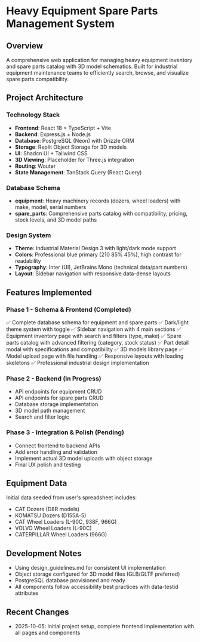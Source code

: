 # Heavy Equipment Spare Parts Management System

## Overview
A comprehensive web application for managing heavy equipment inventory and spare parts catalog with 3D model schematics. Built for industrial equipment maintenance teams to efficiently search, browse, and visualize spare parts compatibility.

## Project Architecture

### Technology Stack
- **Frontend**: React 18 + TypeScript + Vite
- **Backend**: Express.js + Node.js
- **Database**: PostgreSQL (Neon) with Drizzle ORM
- **Storage**: Replit Object Storage for 3D models
- **UI**: Shadcn UI + Tailwind CSS
- **3D Viewing**: Placeholder for Three.js integration
- **Routing**: Wouter
- **State Management**: TanStack Query (React Query)

### Database Schema
- **equipment**: Heavy machinery records (dozers, wheel loaders) with make, model, serial numbers
- **spare_parts**: Comprehensive parts catalog with compatibility, pricing, stock levels, and 3D model paths

### Design System
- **Theme**: Industrial Material Design 3 with light/dark mode support
- **Colors**: Professional blue primary (210 85% 45%), high contrast for readability
- **Typography**: Inter (UI), JetBrains Mono (technical data/part numbers)
- **Layout**: Sidebar navigation with responsive data-dense layouts

## Features Implemented

### Phase 1 - Schema & Frontend (Completed)
✅ Complete database schema for equipment and spare parts
✅ Dark/light theme system with toggle
✅ Sidebar navigation with 4 main sections
✅ Equipment inventory page with search and filters (type, make)
✅ Spare parts catalog with advanced filtering (category, stock status)
✅ Part detail modal with specifications and compatibility
✅ 3D models library page
✅ Model upload page with file handling
✅ Responsive layouts with loading skeletons
✅ Professional industrial design implementation

### Phase 2 - Backend (In Progress)
- API endpoints for equipment CRUD
- API endpoints for spare parts CRUD
- Database storage implementation
- 3D model path management
- Search and filter logic

### Phase 3 - Integration & Polish (Pending)
- Connect frontend to backend APIs
- Add error handling and validation
- Implement actual 3D model uploads with object storage
- Final UX polish and testing

## Equipment Data
Initial data seeded from user's spreadsheet includes:
- CAT Dozers (D8R models)
- KOMATSU Dozers (D155A-5)
- CAT Wheel Loaders (L-90C, 938F, 966G)
- VOLVO Wheel Loaders (L-90C)
- CATERPILLAR Wheel Loaders (966G)

## Development Notes
- Using design_guidelines.md for consistent UI implementation
- Object storage configured for 3D model files (GLB/GLTF preferred)
- PostgreSQL database provisioned and ready
- All components follow accessibility best practices with data-testid attributes

## Recent Changes
- 2025-10-05: Initial project setup, complete frontend implementation with all pages and components

